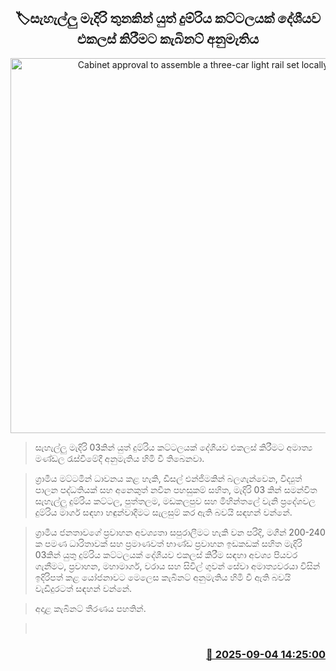 <p align='center'><b><h2 align='center' title='Cabinet approval to assemble a three-car light rail set locally'>🏷සැහැල්ලු මැදිරි තුනකින් යුත් දුම්රිය කට්ටලයක් දේශීයව එකලස් කිරීමට කැබිනට් අනුමැතිය
</h2></b></p>
<p align='center'><img src='https://helakuru.sgp1.cdn.digitaloceanspaces.com/esana/images/lib/cabinet-updates[1].jpg' width='600' alt='Cabinet approval to assemble a three-car light rail set locally'></p>

> සැහැල්ලු මැදිරි 03කින් යුත් දුම්රිය කට්ටලයක් දේශීයව එකලස් කිරීමට අමාත්‍ය මණ්ඩල රැස්වීමේදී අනුමැතිය හිමි වී තිබෙනවා.

> ග්‍රාමීය මට්ටමින් ධාවනය කළ හැකි, ඩීසල් එන්ජිමකින් බලගැන්වෙන, විද්‍යුත් පාලන පද්ධතියක් සහ අනෙකුත් නවීන පහසුකම් සහිත, මැදිරි 03 කින් සමන්විත සැහැල්ලු දුම්රිය කට්ටල, පුත්තලම, මඩකලපුව සහ මිහින්තලේ වැනි ප්‍රදේශවල දුම්රිය මාර්ග සඳහා හඳුන්වාදීමට සැලසුම් කර ඇති බවයි සඳහන් වන්නේ.

> ග්‍රාමීය ජනතාවගේ ප්‍රවාහන අවශ්‍යතා සපුරාලීමට හැකි වන පරිදි, මගීන් 200-240 ක පමණ ධාරිතාවක් සහ ප්‍රමාණවත් භාණ්ඩ ප්‍රවාහන ඉඩකඩක් සහිත මැදිරි 03කින් යුතු දුම්රිය කට්ටලයක් දේශීයව එකලස් කිරීම සඳහා අවශ්‍ය පියවර ගැනීමට, ප්‍රවාහන, මහාමාර්ග, වරාය සහ සිවිල් ගුවන් සේවා අමාත්‍යවරයා විසින් ඉදිරිපත් කළ යෝජනාවට මෙලෙස කැබිනට් අනුමැතිය හිමි වී ඇති බවයි වැඩිදුරටත් සඳහන් වන්නේ.

> අදාළ කැබිනට් තීරණය පහතින්.

>  



<h3 align='right'><a href='https://www.helakuru.lk/esana/p/113346/'>📅 2025-09-04 14:25:00</a></h3>
